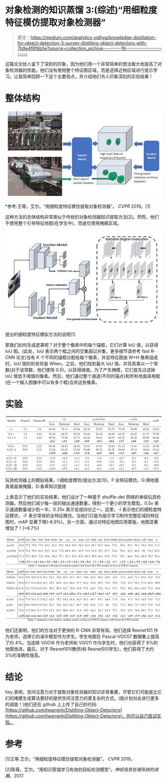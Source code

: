 # 对象检测的知识蒸馏 3:(综述)“用细粒度特征模仿提取对象检测器”

> 原文：<https://medium.com/analytics-vidhya/knowledge-distillation-for-object-detection-3-survey-distilling-object-detectors-with-7b9e4f6fbb5e?source=collection_archive---------19----------------------->

这篇论文给人留下了深刻的印象，因为他们用一个非常简单的想法极大地提高了对象检测器的性能。他们没有使用整个特征图区域，而是选择近物区域进行提示学习。让我简单回顾一下这个主要观点，并介绍他们令人印象深刻的实验结果！

# 整体结构

![](img/0f98083ad6ffaac8c2ba36dc50a6f55a.png)

*参考:王等。艾尔。“用细粒度特征模仿提取对象检测器”。 *CVPR* 2019。[1]

这种方法的总体结构非常类似于传统的对象检测器知识提取方法[2]。然而，他们不使用整个引导特征地图(在学生中)，而是仅使用掩蔽区域。

![](img/c4045cbdcad249df25d31ddaa2070534.png)

提出的细粒度特征模拟方法的说明[1]

那我们如何生成遮罩呢？对于整个像素中的每个锚框，它们计算 IoU 值，以获得 IoU 图。(此处，IoU 表示两个框之间的交集超过并集。更多细节请参考 fast R-CNN 论文)当有 K 个不同的锚框分配给每个像素，并且特征图由 W×H 像素组成时，IoU 图的形状将是 When。之后，他们找到最大 IoU 值，并将其乘以一个常数(对于该常数，他们使用 0.5)，以获得阈值。为了产生掩模，它们首先过滤掉 IoU 值低于阈值的像素。然后，他们通过整个通道(不同的锚点)和所有地面真相框(在一个输入图像中可以有多个框)合并这些像素。

# 实验

![](img/bb2cfe2420261e9cc7acf20c4149adc9.png)

玩具检测器上的模拟结果。I:细粒度模仿(提出方法[1])，F:全特征模仿，G:用地面真值盒做掩膜，D:香草知识提炼

上表显示了他们的实验结果。他们设计了一种基于 shuffle-det 网络的单级玩具检测器。然后他们减少每一层的输出通道数量，得到一个更小的学生模型。0.5x 表示通道数量减少到一半，0.25x 表示变成四分之一。这里，-I 表示他们的细粒度特征模仿，-F 表示常规的全特征模仿。当他们只是为提示学习制作完整区域的特征图时，mAP 显著下降(-8.9%)。另一方面，通过对特征地图应用蒙版，地图显著增加了！(+6.7%)

![](img/3d42b5150a0734049b5891c2b633669e.png)

他们还表明，他们的方法对于更快的 R-CNN 非常有效。他们选择 Resnet101 作为老师，选择它的减半模型作为学生。学生地图在 Pascal-VOC07 数据集上提高了约 4%。当选择 VGG16 作为老师和 VGG11 作为学生时，他们也获得了 8%的地图改进。最后，对于 Resnet101(教师)和 Resnet50(学生)，他们获得了大约 3%的准确性提高。

# 结论

hey 表明，空间注意力对于提取对象检测器的知识非常重要，尽管它们可能是比它们的掩模生成算法更好的提供空间注意力的更复杂的方式。(我计划对此进行更多的调查！)他们还在 github 上上传了自己的代码:[https://github.com/twangnh/Distilling-Object-Detectors](https://github.com/twangnh/Distilling-Object-Detectors)，你可以自己尝试实验。

# 参考

[1]王等.艾尔。“用细粒度特征模仿提取对象检测器”。 *CVPR* 2019。

[2]陈等。艾尔。“用知识蒸馏学习有效的目标检测模型”。*神经信息处理系统的进展*。2017.